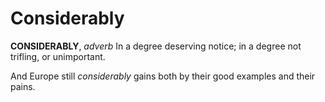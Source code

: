 # Considerably

**CONSIDERABLY**, _adverb_ In a degree deserving notice; in a degree not trifling, or unimportant.

And Europe still _considerably_ gains both by their good examples and their pains.